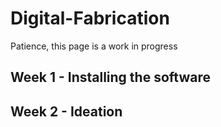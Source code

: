 # Digital-Fabrication
Patience, this page is a work in progress

## Week 1 - Installing the software

## Week 2 - Ideation

